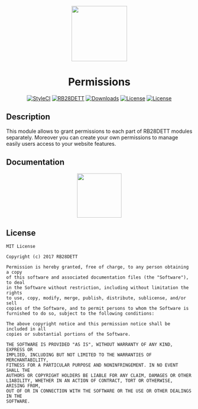 <p align="center"><a href="https://rb28dett.aitorriba.com"><img height="150" src="https://avatars1.githubusercontent.com/u/22253051"></a></p>

<h1 align="center">Permissions</h1>

<p align="center">
<a href="https://styleci.io/repos/81237321"><img src="https://styleci.io/repos/81237321/shield?style=flat&branch=master" alt="StyleCI"></a>
<a href="https://github.com/rb28dett"><img src="https://img.shields.io/badge/Built%20For-RB28DETT-orange.svg" alt="RB28DETT"></a>
<a href="https://github.com/rb28dett/Permissions"><img src="https://poser.pugx.org/rb28dett/permissions/d/total.svg" alt="Downloads"></a>
<a href="https://github.com/RB28DETT/Permissions/releases"><img src="https://poser.pugx.org/rb28dett/permissions/v/stable.svg" alt="License"></a>
<a href="https://raw.githubusercontent.com/RB28DETT/Permissions/master/LICENSE"><img src="https://poser.pugx.org/rb28dett/permissions/license.svg" alt="License"></a>
</p>

## Description

This module allows to grant permissions to each part of RB28DETT modules separately. Moreover you can create your own permissions to manage easily users access to your website features.

## Documentation

<p align="center">
<a href="https://rb28dett.aitorriba.com/docs/permissions"><img height="120" src="http://i.imgur.com/47WnADd.png"></a>
</p>

## License

```
MIT License

Copyright (c) 2017 RB28DETT

Permission is hereby granted, free of charge, to any person obtaining a copy
of this software and associated documentation files (the "Software"), to deal
in the Software without restriction, including without limitation the rights
to use, copy, modify, merge, publish, distribute, sublicense, and/or sell
copies of the Software, and to permit persons to whom the Software is
furnished to do so, subject to the following conditions:

The above copyright notice and this permission notice shall be included in all
copies or substantial portions of the Software.

THE SOFTWARE IS PROVIDED "AS IS", WITHOUT WARRANTY OF ANY KIND, EXPRESS OR
IMPLIED, INCLUDING BUT NOT LIMITED TO THE WARRANTIES OF MERCHANTABILITY,
FITNESS FOR A PARTICULAR PURPOSE AND NONINFRINGEMENT. IN NO EVENT SHALL THE
AUTHORS OR COPYRIGHT HOLDERS BE LIABLE FOR ANY CLAIM, DAMAGES OR OTHER
LIABILITY, WHETHER IN AN ACTION OF CONTRACT, TORT OR OTHERWISE, ARISING FROM,
OUT OF OR IN CONNECTION WITH THE SOFTWARE OR THE USE OR OTHER DEALINGS IN THE
SOFTWARE.
```
